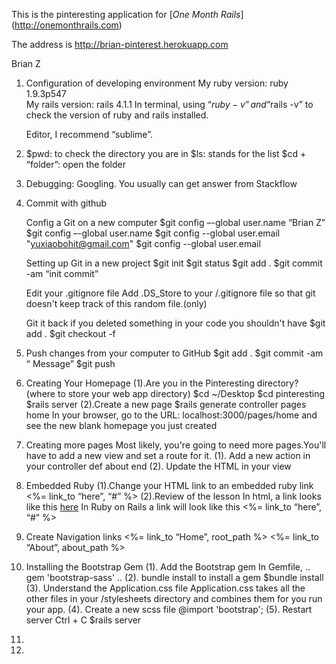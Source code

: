 ﻿
This is the pinteresting application for 
[*One Month Rails*] (http://onemonthrails.com)

The address is http://brian-pinterest.herokuapp.com


Brian Z



1. Configuration of developing environment
   My ruby version: ruby 1.9.3p547	
   My rails version: rails 4.1.1
   In terminal, using “$ruby -v”  and “$rails -v” to check the version of ruby and      rails installed.

   Editor, I recommend “sublime”.

2. $pwd: to check the directory you are in
   $ls: stands for the list
   $cd + “folder”: open the folder

3. Debugging: Googling.
   You usually can get answer from Stackflow

4. Commit with github
   
   Config a Git on a new computer
	$git config –-global user.name “Brian Z” 
   	$git config –-global user.name
   	$git config --global user.email "yuxiaobohit@gmail.com"
   	$git config --global user.email

   Setting up Git in a new project
	$git init
	$git status
	$git add .
	$git commit -am “init commit”

   Edit your .gitignore file
	Add .DS_Store to your /.gitignore file so that git doesn't keep track of this random file.(only)

   Git it back if you deleted something in your code you shouldn't have
	$git add .
	$git checkout -f

5. Push changes from your computer to GitHub
	$git add .
	$git commit -am “	Message”
	$git push

6. Creating Your Homepage
	(1).Are you in the Pinteresting directory? (where to store your web app directory)
	$cd ~/Desktop
	$cd pinteresting
	$rails server
	(2).Create a new page
	$rails generate controller pages home
	In your browser, go to the URL: localhost:3000/pages/home and see the new blank homepage you just created
	
7. Creating more pages
	Most likely, you're going to need more pages.You'll have to add a new view and set a route for it.
	(1). Add a new action in your controller
		def about
		end
	(2). Update the HTML in your view

8. Embedded Ruby
	(1).Change your HTML link to an embedded ruby link
	<%= link_to “here”, “#” %>
	(2).Review of the lesson
	In html, a link looks like this
		<a href=”#”>here</a>
	In Ruby on Rails a link will look like this
		<%= link_to “here”, “#” %>

9. Create Navigation links
	<%= link_to “Home”, root_path %>
	<%= link_to “About”, about_path %>	

10. Installing the Bootstrap Gem
	(1). Add the Bootstrap gem
	In Gemfile, 
		..
		gem 'bootstrap-sass'
		..
	(2). bundle install to install a gem
		$bundle install
	(3). Understand the Application.css file
	Application.css takes all the other files in your /stylesheets directory and combines them for you run your app.
	(4). Create a new scss file
		@import 'bootstrap';
	(5). Restart server
		Ctrl + C
		$rails server

11.

12.

